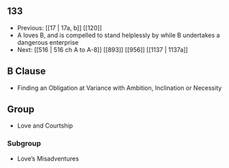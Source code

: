 ## 133
- Previous: [[17 | 17a, b]] [[120]] 
- A loves B, and is compelled to stand helplessly by while B undertakes a dangerous enterprise
- Next: [[516 | 516 ch A to A-8]] [[893]] [[956]] [[1137 | 1137a]] 

## B Clause
- Finding an Obligation at Variance with Ambition, Inclination or Necessity

## Group
- Love and Courtship

### Subgroup
- Love’s Misadventures

